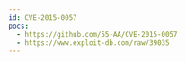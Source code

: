 ```yaml
---
id: CVE-2015-0057
pocs:
  - https://github.com/55-AA/CVE-2015-0057
  - https://www.exploit-db.com/raw/39035
---
```


